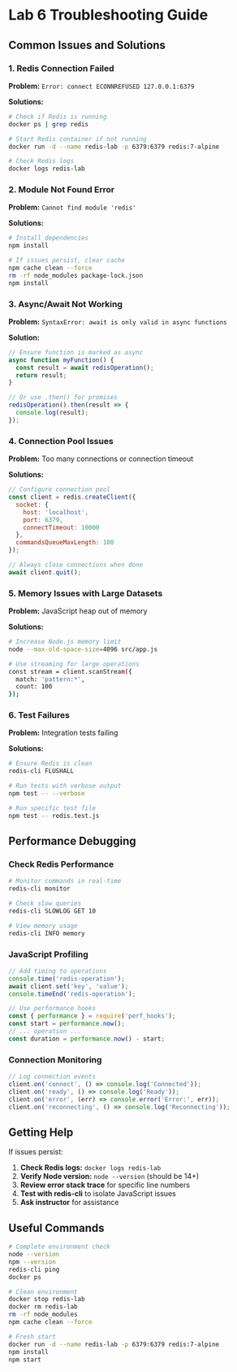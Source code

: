 # Lab 6 Troubleshooting Guide

## Common Issues and Solutions

### 1. Redis Connection Failed

**Problem:** `Error: connect ECONNREFUSED 127.0.0.1:6379`

**Solutions:**
```bash
# Check if Redis is running
docker ps | grep redis

# Start Redis container if not running
docker run -d --name redis-lab -p 6379:6379 redis:7-alpine

# Check Redis logs
docker logs redis-lab
```

### 2. Module Not Found Error

**Problem:** `Cannot find module 'redis'`

**Solutions:**
```bash
# Install dependencies
npm install

# If issues persist, clear cache
npm cache clean --force
rm -rf node_modules package-lock.json
npm install
```

### 3. Async/Await Not Working

**Problem:** `SyntaxError: await is only valid in async functions`

**Solution:**
```javascript
// Ensure function is marked as async
async function myFunction() {
  const result = await redisOperation();
  return result;
}

// Or use .then() for promises
redisOperation().then(result => {
  console.log(result);
});
```

### 4. Connection Pool Issues

**Problem:** Too many connections or connection timeout

**Solutions:**
```javascript
// Configure connection pool
const client = redis.createClient({
  socket: {
    host: 'localhost',
    port: 6379,
    connectTimeout: 10000
  },
  commandsQueueMaxLength: 100
});

// Always close connections when done
await client.quit();
```

### 5. Memory Issues with Large Datasets

**Problem:** JavaScript heap out of memory

**Solutions:**
```bash
# Increase Node.js memory limit
node --max-old-space-size=4096 src/app.js

# Use streaming for large operations
const stream = client.scanStream({
  match: 'pattern:*',
  count: 100
});
```

### 6. Test Failures

**Problem:** Integration tests failing

**Solutions:**
```bash
# Ensure Redis is clean
redis-cli FLUSHALL

# Run tests with verbose output
npm test -- --verbose

# Run specific test file
npm test -- redis.test.js
```

## Performance Debugging

### Check Redis Performance
```bash
# Monitor commands in real-time
redis-cli monitor

# Check slow queries
redis-cli SLOWLOG GET 10

# View memory usage
redis-cli INFO memory
```

### JavaScript Profiling
```javascript
// Add timing to operations
console.time('redis-operation');
await client.set('key', 'value');
console.timeEnd('redis-operation');

// Use performance hooks
const { performance } = require('perf_hooks');
const start = performance.now();
// ... operation ...
const duration = performance.now() - start;
```

### Connection Monitoring
```javascript
// Log connection events
client.on('connect', () => console.log('Connected'));
client.on('ready', () => console.log('Ready'));
client.on('error', (err) => console.error('Error:', err));
client.on('reconnecting', () => console.log('Reconnecting'));
```

## Getting Help

If issues persist:

1. **Check Redis logs:** `docker logs redis-lab`
2. **Verify Node version:** `node --version` (should be 14+)
3. **Review error stack trace** for specific line numbers
4. **Test with redis-cli** to isolate JavaScript issues
5. **Ask instructor** for assistance

## Useful Commands

```bash
# Complete environment check
node --version
npm --version
redis-cli ping
docker ps

# Clean environment
docker stop redis-lab
docker rm redis-lab
rm -rf node_modules
npm cache clean --force

# Fresh start
docker run -d --name redis-lab -p 6379:6379 redis:7-alpine
npm install
npm start
```
